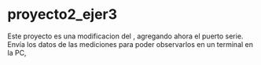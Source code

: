 # proyecto2_ejer3

Este proyecto es una modificacion del , agregando ahora el puerto serie. Envía los datos de las mediciones para poder observarlos en un terminal en la PC, 